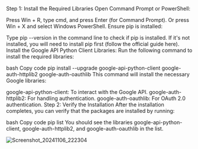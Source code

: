 Step 1: Install the Required Libraries
Open Command Prompt or PowerShell:

Press Win + R, type cmd, and press Enter (for Command Prompt).
Or press Win + X and select Windows PowerShell.
Ensure pip is installed:

Type pip --version in the command line to check if pip is installed.
If it's not installed, you will need to install pip first (follow the official guide here).
Install the Google API Python Client Libraries: Run the following command to install the required libraries:

bash
Copy code
pip install --upgrade google-api-python-client google-auth-httplib2 google-auth-oauthlib
This command will install the necessary Google libraries:

google-api-python-client: To interact with the Google API.
google-auth-httplib2: For handling authentication.
google-auth-oauthlib: For OAuth 2.0 authentication.
Step 2: Verify the Installation
After the installation completes, you can verify that the packages are installed by running:

bash
Copy code
pip list
You should see the libraries google-api-python-client, google-auth-httplib2, and google-auth-oauthlib in the list.

![Screenshot_20241106_222304](https://github.com/user-attachments/assets/a2dce15f-2eaf-4c56-b38e-8e1fea86428c)
